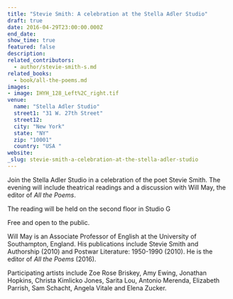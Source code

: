 ```yaml
---
title: "Stevie Smith: A celebration at the Stella Adler Studio"
draft: true
date: 2016-04-29T23:00:00.000Z
end_date:
show_time: true
featured: false
description:
related_contributors:
  - author/stevie-smith-s.md
related_books:
  - book/all-the-poems.md
images:
- image: IHYH_128_Left%2C_right.tif
venue:
  name: "Stella Adler Studio"
  street1: "31 W. 27th Street"
  street12:
  city: "New York"
  state: "NY"
  zip: "10001"
  country: "USA "
website:
_slug: stevie-smith-a-celebration-at-the-stella-adler-studio
---
```


Join the Stella Adler Studio in a celebration of the poet Stevie Smith. The evening will include theatrical readings and a discussion with Will May, the editor of _All the Poems_.

The reading will be held on the second floor in Studio G

Free and open to the public.


Will May is an Associate Professor of English at the University of Southampton, England. His publications include Stevie Smith and Authorship (2010) and Postwar Literature: 1950-1990 (2010). He is the editor of _All the Poems_ (2016).

Participating artists include Zoe Rose Briskey, Amy Ewing, Jonathan Hopkins, Christa Kimlicko Jones, Sarita Lou, Antonio Merenda, Elizabeth Parrish, Sam Schacht, Angela Vitale and Elena Zucker.
